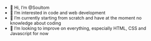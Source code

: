- 👋 Hi, I’m @Soultom 
- 👀 I’m interested in code and web development 
- 🌱 I’m currently starting from scratch and have at the moment no knowledge about coding 
- 💞️ I’m looking to improve on everything, especially HTML, CSS and Javascript for now 


<!---
Therealtomtom/Therealtomtom is a ✨ special ✨ repository because its `README.md` (this file) appears on your GitHub profile.
You can click the Preview link to take a look at your changes.
--->
